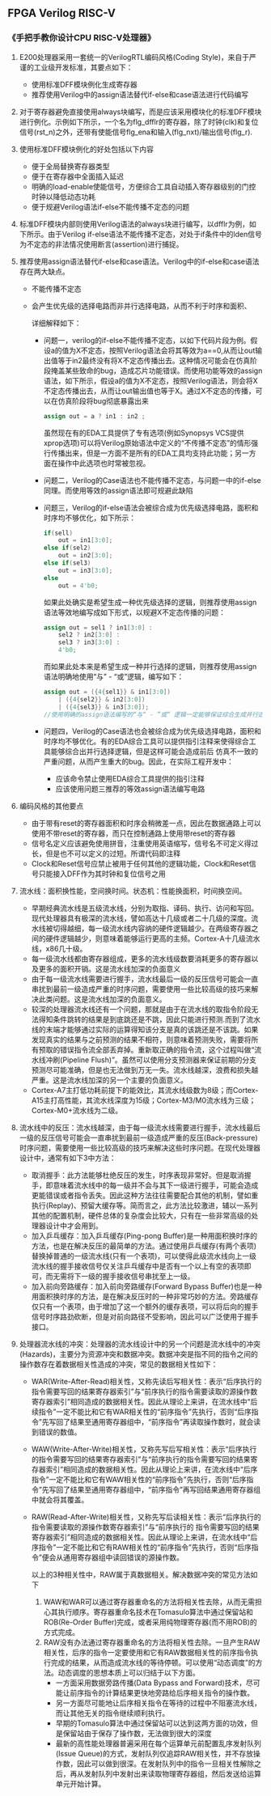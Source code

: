 ## FPGA Verilog RISC-V

### 《手把手教你设计CPU  RISC-V处理器》

1. E200处理器采用一套统一的VerilogRTL编码风格(Coding Style)，来自于严谨的工业级开发标准，其要点如下：
   + 使用标准DFF模块例化生成寄存器
   + 推荐使用Verilog中的assign语法替代if-else和case语法进行代码编写

2. 对于寄存器避免直接使用always块编写，而是应该采用模块化的标准DFF模块进行例化。示例如下所示，一个名为flg_dfflr的寄存器，除了时钟(clk)和复位信号(rst_n)之外，还带有使能信号flg_ena和输入(flg_nxt)/输出信号(flg_r).

3. 使用标准DFF模块例化的好处包括以下内容
   + 便于全局替换寄存器类型
   + 便于在寄存器中全面插入延迟
   + 明确的load-enable使能信号，方便综合工具自动插入寄存器级别的门控时钟以降低动态功耗
   + 便于规避Verilog语法if-else不能传播不定态的问题

4. 标准DFF模块内部则使用Verilog语法的always块进行编写，以dfflr为例，如下所示。由于Verilog if-else语法不能传播不定态，对处于if条件中的lden信号为不定态的非法情况使用断言(assertion)进行捕捉。

5. 推荐使用assign语法替代if-else和case语法。Verilog中的if-else和case语法存在两大缺点。

   + 不能传播不定态

   + 会产生优先级的选择电路而非并行选择电路，从而不利于时序和面积、

     详细解释如下：

     + 问题一，verilog的if-else不能传播不定态，以如下代码片段为例。假设a的值为X不定态，按照Verilog语法会将其等效为a==0,从而让out输出值等于in2最终没有将X不定态传播出去。这种情况可能会在仿真阶段掩盖某些致命的bug，造成芯片功能错误。而使用功能等效的assign语法，如下所示，假设a的值为X不定态，按照Verilog语法，则会将X不定态传播出去，从而让out输出值也等于X。通过X不定态的传播，可以在仿真阶段将bug彻底暴露出来

       ```verilog
       assign out = a ? in1 : in2 ;
       ```

       虽然现在有的EDA工具提供了专有选项(例如Synopsys VCS提供xprop选项)可以将Verilog原始语法中定义的“不传播不定态”的情形强行传播出来，但是一方面不是所有的EDA工具均支持此功能；另一方面在操作中此选项也时常被忽视。

     + 问题二，Verilog的Case语法也不能传播不定态，与问题一中的if-else同理。而使用等效的assign语法即可规避此缺陷

     + 问题三，Verilog的if-else语法会被综合成为优先级选择电路，面积和时序均不够优化，如下所示：

       ```verilog
       if(sell)
           out = in1[3:0];
       else if(sel2)
           out = in2[3:0];
       else if(sel3)
           out = in3[3:0];
       else 
           out = 4'b0;
       ```

       如果此处确实是希望生成一种优先级选择的逻辑，则推荐使用assign语法等效地编写成如下形式，以规避X不定态传播的问题：

       ```verilog
       assign out = sel1 ? in1[3:0] :
           sel2 ? in2[3:0] :
           sel3 ? in3[3:0] :
           4'b0;
       ```

       而如果此处本来是希望生成一种并行选择的逻辑，则推荐使用assign语法明确地使用“与” - “或”逻辑，编写如下：

       ```verilog
       assign out = ({4{sel1}} & in1[3:0])
           | ({4{sel2}} & in2[3:0])
           | ({4{sel3}} & in3[3:0]);
       //使用明确的assign语法编写的“与“ - ”或“ 逻辑一定能够保证综合生成并行选择的电路
       ```

       

     + 问题四，Verilog的Case语法也会被综合成为优先级选择电路，面积和时序均不够优化。有的EDA综合工具可以提供指引注释来使得综合工具能够综合出并行选择逻辑，但是这样可能会造成前后 仿真不一致的严重问题，从而产生重大的bug。因此，在实际工程开发中：
       + 应该命令禁止使用EDA综合工具提供的指引注释
       + 应该使用问题三推荐的等效assign语法编写电路

6. 编码风格的其他要点
   + 由于带有reset的寄存器面积和时序会稍微差一点，因此在数据通路上可以使用不带reset的寄存器，而只在控制通路上使用带reset的寄存器
   + 信号名定义应该避免使用拼音，注重使用英语缩写，信号名不可定义得过长，但是也不可以定义的过短。所谓代码即注释
   + Clock和Reset信号应禁止被用于任何其他的逻辑功能，Clock和Reset信号只能接入DFF作为其时钟和复位信号之用

7. 流水线：面积换性能，空间换时间。状态机：性能换面积，时间换空间。

   + 早期经典流水线是五级流水线，分别为取指、译码、执行、访问和写回。现代处理器具有极深的流水线，譬如高达十几级或者二十几级的深度。流水线被切得越细，每一级流水线内容纳的硬件逻辑越少。在两级寄存器之间的硬件逻辑越少，则意味着能够运行更高的主频。Cortex-A十几级流水线，x86几十级。
   + 每一级流水线都由寄存器组成，更多的流水线级数要消耗更多的寄存器以及更多的面积开销。这是流水线加深的负面意义
   + 由于每一级流水线需要进行握手，流水线最后一级的反压信号可能会一直串扰到最前一级造成严重的时序问题，需要使用一些比较高级的技巧来解决此类问题。这是流水线加深的负面意义。
   + 较深的处理器流水线还有一个问题，那就是由于在流水线的取指令阶段无法得知条件跳转的结果是到底跳还是不跳，因此只能进行预测.而到了流水线的末端才能够通过实际的运算得知该分支是真的该跳还是不该跳。如果发现真实的结果与之前预测的结果不相符，则意味着预测失败，需要将所有预取的错误指令流全部丢弃掉。重新取正确的指令流，这个过程叫做“流水线冲刷(Pipeline Flush)”。虽然可以使用分支预测器来保证前期的分支预测尽可能准确，但是也无法做到万无一失。流水线越深，浪费和损失越严重。这是流水线加深的另一个主要的负面意义。
   + Cortex-A7主打低功耗前提下的能效比，其流水线级数为8级；而Cortex-A15主打高性能，其流水线深度为15级；Cortex-M3/M0流水线为三级；Cortex-M0+流水线为二级。

8. 流水线中的反压：流水线越深，由于每一级流水线需要进行握手，流水线最后一级的反压信号可能会一直串扰到最前一级造成严重的反压(Back-pressure)时序问题，需要使用一些比较高级的技巧来解决这些时序问题。在现代处理器设计中，通常有如下3中方法：
   + 取消握手：此方法能够杜绝反压的发生，时序表现非常好。但是取消握手，即意味着流水线中的每一级并不会与其下一级进行握手，可能会造成更能错误或者指令丢失。因此这种方法往往需要配合其他的机制，譬如重执行(Replay)、预留大缓存等。简而言之，此方法比较激进，辅以一系列其他的配置机制，硬件总体的复杂度会比较大，只有在一些非常高级的处理器设计中才会用到。
   + 加入乒乓缓存：加入乒乓缓存(Ping-pong Buffer)是一种用面积换时序的方法，也是在解决反压的最简单的方法。通过使用乒乓缓存(有两个表项)替换掉普通的一级流水线(只有一个表项)，可以使得此级流水线向上一级流水线的握手接收信号仅关注乒乓缓存中是否有一个以上有空的表项即可，而无需将下一级的握手接收信号串扰至上一级。
   + 加入前向旁路缓存：加入前向旁路缓存(Forward Bypass Buffer)也是一种用面积换时序的方法，是在解决反压时的一种非常巧妙的方法。旁路缓存仅只有一个表项，由于增加了这一个额外的缓存表项，可以将后向的握手信号时序路劲砍断，但是对前向路径不受影响，因此可以广泛使用于握手接口。

9. 处理器流水线的冲突：处理器的流水线设计中的另一个问题是流水线中的冲突(Hazards)，主要分为资源冲突和数据冲突。数据冲突是指不同的指令之间的操作数存在着数据相关性造成的冲突，常见的数据相关性如下：

   + WAR(Write-After-Read)相关性，又称先读后写相关性：表示“后序执行的指令需要写回的结果寄存器索引”与“前序执行的指令需要读取的源操作数寄存器索引”相同造成的数据相关性。因此从理论上来讲，在流水线中“后续指令”一定不能比和它有WAR相关性的“前序指令”先执行，否则“后序指令”先写回了结果至通用寄存器组中，“前序指令”再读取操作数时，就会读到错误的数值。

   + WAW(Write-After-Write)相关性，又称先写后写相关性：表示“后序执行的指令需要写回的结果寄存器索引”与“前序执行的指令需要写回的结果寄存器索引”相同造成的数据相关性。因此从理论上来讲，在流水线中“后序指令”一定不能比和它有WAW相关性的“前序指令”先执行，否则“后序指令”先写回了结果至通用寄存器组中，“前序指令”再写回结果通用寄存器组中就会将其覆盖。

   + RAW(Read-After-Write)相关性，又称先写后读相关性：表示“后序执行的指令需要读取的源操作数寄存器索引”与“前序执行的 指令需要写回的结果寄存器索引”相同造成的数据相关性。因此从理论上来讲，在流水线中“后序指令”一定不能比和它有RAW相关性的“前序指令”先执行，否则“后序指令”便会从通用寄存器组中读回错误的源操作数。

     以上的3种相关性中，RAW属于真数据相关。解决数据冲突的常见方法如下

     1. WAW和WAR可以通过寄存器重命名的方法将相关性去除，从而无需担心其执行顺序。寄存器重命名技术在Tomasulo算法中通过保留站和ROB(Re-Order Buffer)完成，或者采用纯物理寄存器(而不用ROB)的方式完成。
     2. RAW没有办法通过寄存器重命名的方法将相关性去除。一旦产生RAW相关性，后序的指令一定要使用和它有RAW数据相关性的前序指令执行完成的结果，从而造成流水线的等待停顿。可以使用“动态调度”的方法。动态调度的思想本质上可以归结于以下方面。
        + 一方面采用数据旁路传播(Data Bypass and Forward)技术，尽可能让前序指令的计算结果更快地旁路给后序相关指令的操作数。
        + 另一方面尽可能地让后序相关指令在等待的过程中不阻塞流水线，而让其他无关的指令继续顺利执行。
        + 早期的Tomasulo算法中通过保留站可以达到这两方面的功效，但是保留站由于保存了操作数，无法做到很大的深度
        + 最新的高性能处理器普遍采用在每个运算单元前配置乱序发射队列(Issue Queue)的方式，发射队列仅追踪RAW相关性，并不存放操作数，因此可以做到很深。在发射队列中的指令一旦相关性解除之后，再从发射队列中发射出来读取物理寄存器组，然后发送给运算单元开始计算。